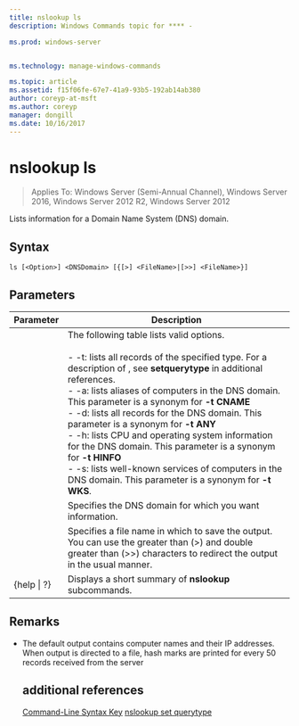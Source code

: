 ```yaml
---
title: nslookup ls
description: Windows Commands topic for **** - 

ms.prod: windows-server


ms.technology: manage-windows-commands

ms.topic: article
ms.assetid: f15f06fe-67e7-41a9-93b5-192ab14ab380
author: coreyp-at-msft
ms.author: coreyp
manager: dongill
ms.date: 10/16/2017
---
```

# nslookup ls

>Applies To: Windows Server (Semi-Annual Channel), Windows Server 2016, Windows Server 2012 R2, Windows Server 2012

Lists information for a Domain Name System (DNS) domain.
## Syntax
```
ls [<Option>] <DNSDomain> [{[>] <FileName>|[>>] <FileName>}]
```
## Parameters

|    Parameter    |                                                                                                                                                                                                                                                                                                               Description                                                                                                                                                                                                                                                                                                                |
|-----------------|------------------------------------------------------------------------------------------------------------------------------------------------------------------------------------------------------------------------------------------------------------------------------------------------------------------------------------------------------------------------------------------------------------------------------------------------------------------------------------------------------------------------------------------------------------------------------------------------------------------------------------------|
|    <Option>     | The following table lists valid options.<br /><br />-   -t: lists all records of the specified type. For a description of <querytype>, see  **setquerytype** in additional references.<br />-   -a: lists aliases of computers in the DNS domain. This parameter is a synonym for **-t CNAME**<br />-   -d: lists all records for the DNS domain. This parameter is a synonym for **-t ANY**<br />-   -h: lists CPU and operating system information for the DNS domain. This parameter is a synonym for **-t HINFO**<br />-   -s: lists well-known services of computers in the DNS domain. This parameter is a synonym for **-t WKS**. |
|   <DNSDomain>   |                                                                                                                                                                                                                                                                                         Specifies the DNS domain for which you want information.                                                                                                                                                                                                                                                                                         |
|   <FileName>    |                                                                                                                                                                                                                                 Specifies a file name in which to save the output. You can use the greater than (>) and double greater than (>>) characters to redirect the output in the usual manner.                                                                                                                                                                                                                                  |
| {help &#124; ?} |                                                                                                                                                                                                                                                                                          Displays a short summary of **nslookup** subcommands.                                                                                                                                                                                                                                                                                           |

## Remarks
- The default output contains computer names and their IP addresses. When output is directed to a file, hash marks are printed for every 50 records received from the server
  ## additional references
  [Command-Line Syntax Key](command-line-syntax-key.md)
  [nslookup set querytype](nslookup-set-querytype.md)
